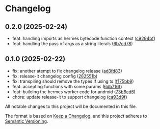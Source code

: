 # Changelog

## 0.2.0 (2025-02-24)

* feat: handling imports as hermes bytecode function context ([c9294bf](https://github.com/finalquest/react-native-hermes-worker/react-native-hermes-worker/commit/c9294bf))
* feat: handling the pass of args as a string literals ([6b7cd78](https://github.com/finalquest/react-native-hermes-worker/react-native-hermes-worker/commit/6b7cd78))

## 0.1.0 (2025-02-22)

* fix: another atempt to fix changelog release ([ad3fd83](https://github.com/finalquest/react-native-hermes-worker/react-native-hermes-worker/commit/ad3fd83))
* fix: release-it changelog config ([282551b](https://github.com/finalquest/react-native-hermes-worker/react-native-hermes-worker/commit/282551b))
* fix: transpiling should remove the types if using ts ([f175bb9](https://github.com/finalquest/react-native-hermes-worker/react-native-hermes-worker/commit/f175bb9))
* feat: accepting functions with some params ([6db716f](https://github.com/finalquest/react-native-hermes-worker/react-native-hermes-worker/commit/6db716f))
* feat: building the hermes worker code for android ([73b6cd6](https://github.com/finalquest/react-native-hermes-worker/react-native-hermes-worker/commit/73b6cd6))
* chore: update release-it to support changelog ([ca93d9f](https://github.com/finalquest/react-native-hermes-worker/react-native-hermes-worker/commit/ca93d9f))

All notable changes to this project will be documented in this file.

The format is based on [Keep a Changelog](https://keepachangelog.com/en/1.0.0/),
and this project adheres to [Semantic Versioning](https://semver.org/spec/v2.0.0.html).

